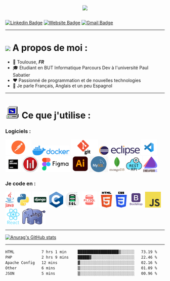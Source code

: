 
<h1 align="center">
  <a href="https://git.io/typing-svg">
    <img src="https://readme-typing-svg.herokuapp.com/?lines=Hello+World&center=true&size=30">
  </a>
</h1>

###  
[![Linkedin Badge](https://img.shields.io/badge/-LinkedIn-blue?style=flat&logo=Linkedin&logoColor=white&link=https://www.linkedin.com/in/jlim/)](https://www.linkedin.com/in/jgouagout/)
[![Website Badge](https://img.shields.io/badge/-COMMING_SOON-588157?style=flat&logo=Google-Chrome&logoColor=white)](https://www.youtube.com/watch?v=dQw4w9WgXcQ)
[![Gmail Badge](https://img.shields.io/badge/-Gmail-c14438?style=flat&logo=Gmail&logoColor=white&)](mailto:joriangouagout1@gmail.com)
***
# <img src="https://github.com/TheDudeThatCode/TheDudeThatCode/blob/master/Assets/Developer.gif" width="45" /> A propos de moi :

- 📍 Toulouse, **_FR_**   
- 🎓 Etudiant en BUT Informatique Parcours Dev à l'université Paul Sabatier  
- ❤️ Passionné de programmation et de nouvelles technologies
- 📘 Je parle Français, Anglais et un peu Espagnol  

***

# <img src="https://github.com/TheDudeThatCode/TheDudeThatCode/blob/master/Assets/PC.gif" width="45" /> Ce que j'utilise :

### Logiciels :
<div>
<img title="Postman" height="50" src="./assets/logiciels/postman.png" >
<img title="Docker" height="30" src="./assets/logiciels/docker.png" >
<img title="Git" height="50" src="./assets/logiciels/git.png" >
<img title="Eclipse" height="30" src="./assets/logiciels/eclipse.png" >
<img title="VSCode" height="50" src="./assets/logiciels/vscode.png" >
<img title="JetBrain" height="50" src="./assets/logiciels/jetbrain.png" >
<img title="Modelio" height="50" src="./assets/logiciels/modelio.png" >
<img title="Figma" height="50" src="./assets/logiciels/figma.png" >
<img title="Illustator" height="50" src="./assets/logiciels/illustrator.png" >
<img title="mysql" height="50" src="./assets/logiciels/mysql.png" >
<img title="mongo" height="50" src="./assets/logiciels/mongo.png" >
<img title="REST Api" height="50" src="./assets/logiciels/rest.png" >
<img title="Endeavour OS" height="50" src="./assets/logiciels/endeavour.png" >
</div>


### Je code en :
<div>
<img title="Java" height="50" src="./assets/languages/java.png" >
<img title="Python" height="50" src="./assets/languages/python.png" >
<img title="Django" height="50" src="./assets/languages/django.png" >
<img title="C" height="50" src="./assets/languages/c.png" >
<img title="SQL" height="50" src="./assets/languages/sql.png" >
<img title="PL-SQL" height="50" src="./assets/languages/pl-sql.png" >
<img title="HTML5" height="50" src="./assets/languages/html5.webp" >
<img title="CSS" height="50" src="./assets/languages/css.png" >
<img title="Bootstrap" height="50" src="./assets/languages/bootstrap.png" >
<img title="Javascript" height="50" src="./assets/languages/js.png" >
<img title="React" height="50" src="./assets/languages/react.png" >
<img title="PHP" height="50" src="./assets/languages/php.png" >

</div>

***

[![Anurag's GitHub stats](https://github-readme-stats.vercel.app/api?username=JorianG)](https://github.com/anuraghazra/github-readme-stats)  

***

<!--START_SECTION:waka-->

```txt
HTML            7 hrs 1 min     ██████████████████▒░░░░░░   73.19 %
PHP             2 hrs 9 mins    █████▓░░░░░░░░░░░░░░░░░░░   22.46 %
Apache Config   12 mins         ▓░░░░░░░░░░░░░░░░░░░░░░░░   02.16 %
Other           6 mins          ▒░░░░░░░░░░░░░░░░░░░░░░░░   01.09 %
JSON            5 mins          ▒░░░░░░░░░░░░░░░░░░░░░░░░   00.96 %
```

<!--END_SECTION:waka-->
